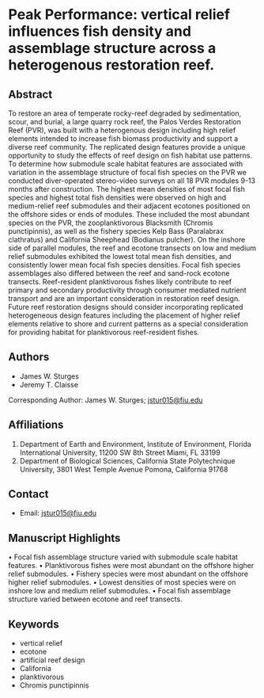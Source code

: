 # Peak Performance: vertical relief influences fish density and assemblage structure across a heterogenous restoration reef.

## Abstract
To restore an area of temperate rocky-reef degraded by sedimentation, scour, and burial, a large quarry rock reef, the Palos Verdes Restoration Reef (PVR), was built with a heterogenous design including high relief elements intended to increase fish biomass productivity and support a diverse reef community. The replicated design features provide a unique opportunity to study the effects of reef design on fish habitat use patterns. To determine how submodule scale habitat features are associated with variation in the assemblage structure of focal fish species on the PVR we conducted diver-operated stereo-video surveys on all 18 PVR modules 9-13 months after construction. The highest mean densities of most focal fish species and highest total fish densities were observed on high and medium-relief reef submodules and their adjacent ecotones positioned on the offshore sides or ends of modules. These included the most abundant species on the PVR, the zooplanktivorous Blacksmith (Chromis punctipinnis), as well as the fishery species Kelp Bass (Paralabrax clathratus) and California Sheephead (Bodianus pulcher). On the inshore side of parallel modules, the reef and ecotone transects on low and medium relief submodules exhibited the lowest total mean fish densities, and consistently lower mean focal fish species densities. Focal fish species assemblages also differed between the reef and sand-rock ecotone transects. Reef-resident planktivorous fishes likely contribute to reef primary and secondary productivity through consumer mediated nutrient transport and are an important consideration in restoration reef design. Future reef restoration designs should consider incorporating replicated heterogeneous design features including the placement of higher relief elements relative to shore and current patterns as a special consideration for providing habitat for planktivorous reef-resident fishes.

## Authors

- James W. Sturges
- Jeremy T. Claisse

Corresponding Author: James W. Sturges; [jstur015@fiu.edu](mailto:jstur015@fiu.edu)

## Affiliations

1. Department of Earth and Environment, Institute of Environment, Florida International University, 11200 SW 8th Street Miami, FL 33199
2. Department of Biological Sciences, California State Polytechnique University, 3801 West Temple Avenue Pomona, California 91768

## Contact

- Email: [jstur015@fiu.edu](mailto:jstur015@fiu.edu)

## Manuscript Highlights

•	Focal fish assemblage structure varied with submodule scale habitat features.
•	Planktivorous fishes were most abundant on the offshore higher relief submodules.
•	Fishery species were most abundant on the offshore higher relief submodules.
•	Lowest densities of most species were on inshore low and medium relief submodules.
•	Focal fish assemblage structure varied between ecotone and reef transects.

## Keywords

- vertical relief
- ecotone
- artificial reef design
- California
- planktivorous
- Chromis punctipinnis

